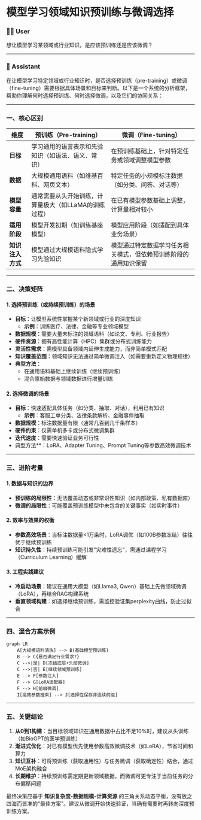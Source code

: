 # 模型学习领域知识预训练与微调选择

### 🧑‍💻 User

想让模型学习某领域或行业知识，是应该预训练还是应该微调？

---

### 🤖 Assistant

在让模型学习特定领域或行业知识时，是否选择预训练（pre-training）或微调（fine-tuning）需要根据具体场景和目标来判断。以下是一个系统的分析框架，帮助你理解何时选择预训练、何时选择微调，以及它们的协同关系：

---

### **一、核心区别**
| **维度**          | **预训练（Pre-training）**                          | **微调（Fine-tuning）**                          |
|-------------------|---------------------------------------------------|------------------------------------------------|
| **目标**           | 学习通用的语言表示和先验知识（如语法、语义、常识）           | 在预训练基础上，针对特定任务或领域调整模型参数         |
| **数据**           | 大规模通用语料（如维基百科、网页文本）                  | 特定任务的小规模标注数据（如分类、问答、对话等）      |
| **模型容量**       | 通常需要从头开始训练，计算量极大（如LLaMA的训练过程）        | 在已有模型参数基础上调整，计算量相对较小             |
| **适用阶段**       | 模型开发初期（如训练基座模型）                          | 模型应用阶段（如适配到具体业务场景）                |
| **知识注入方式**    | 模型通过大规模语料隐式学习先验知识                            | 模型通过特定数据学习任务相关模式，但依赖预训练阶段的通用知识保留 |

---

### **二、决策矩阵**
#### **1. 选择预训练（或持续预训练）的场景**
- **目标**：让模型系统性掌握某个新领域或行业的深度知识
  - **示例**：训练医疗、法律、金融等专业领域模型
- **数据规模**：需要大量未标注的领域语料（如论文、专利、行业报告）
- **硬件资源**：拥有高性能计算（HPC）集群或分布式训练能力
- **灵活性需求**：需模型具备领域内延伸生成能力，而非简单模式匹配
- **知识覆盖范围**：领域知识无法通过简单微调注入（如需要重新定义物理规律）
- **典型方法**：
  - 在通用语料基础上继续训练（继续预训练）
  - 混合原始数据与领域数据进行增量训练

#### **2. 选择微调的场景**
- **目标**：快速适配具体任务（如分类、抽取、对话），利用已有知识
  - **示例**：客服工单分类、法律条款解析、金融事件抽取
- **数据规模**：标注数据量有限（通常几百到几千条样本）
- **硬件约束**：仅需单机多卡或分布式微调集群
- **迭代速度**：需要快速验证业务可行性
- 典型方法**：LoRA、Adapter Tuning、Prompt Tuning等参数高效微调技术

---

### **三、进阶考量**
#### **1. 数据与知识的边界**
- **预训练的局限性**：无法覆盖动态或非常识性知识（如内部政策、私有数据库）
- **微调的局限性**：可能覆盖预训练模型中未包含的关键事实（如实时事件）

#### **2. 效率与效果的权衡**
- **参数高效场景**：当标注数据量<1万条时，LoRA调优（如100B参数冻结）往往优于继续预训练
- **知识持久性**：持续预训练可能引发"灾难性遗忘"，需通过课程学习（Curriculum Learning）缓解

#### **3. 工程实践建议**
- **冷启动场景**：建议在通用大模型（如Llama3, Qwen）基础上先做领域微调（LoRA），再结合RAG构建系统
- **垂直领域构建**：如选择继续预训练，需监控验证集perplexity曲线，防止过拟合

---

### **四、混合方案示例**
```mermaid
graph LR
    A[大规模语料清洗] --> B(基础模型预训练)
    B --> C{是否满足行业需求?}
    C -->|是| D[冻结底层+头部微调]
    C -->|否| E[继续领域预训练]
    E --> F[参数注入]
    F --> G[LoRA适配器]
    F --> H[前缀微调]
    I[高效参数搜索] --> J[选择性保存非连续前缀]
```

---

### **五、关键结论**
1. **从0到1构建**：当目标领域知识在通用数据中占比不足10%时，建议从头训练（如BioGPT的医学预训练）
2. **渐进式优化**：对已有模型优先使用参数高效微调技术（如LoRA），节省时间和算力
3. **知识互补**：可将预训练（获取通用性）与任务微调（获取确定性）结合，通过MoE架构融合
4. **长期维护**：持续预训练需定期更新领域数据，而微调可更专注于当前任务的分布偏移问题

最终决策应基于 **知识复杂度-数据规模-计算资源** 的三角关系动态平衡，没有放之四海而皆准的"最佳方案"。建议从微调开始快速验证，当确有需要时再转向深度预训练方案。